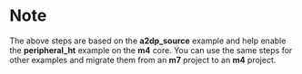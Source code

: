 # Note

The above steps are based on the **a2dp\_source** example and help enable the **peripheral\_ht** example on the **m4** core. You can use the same steps for other examples and migrate them from an **m7** project to an **m4** project.

